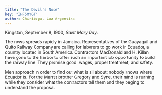 ```yaml
---
title: "The Devil's Nose"
key: "IHF5MYGT"
author: Chiriboga, Luz Argentina
---
```

<div data-schema-version="9"><p>Kingston, September 8, 1900, <em>Saint Mary Day</em>.</p> <p>The news spreads rapidly in Jamaica. Representatives of the Guayaquil and Quito Railway Company are calling for laborers to go work in Ecuador, a country located in South America. Contractors MacDonald and H. Killan have gone to the harbor to offer such an important job opportunity to build the railway line. They promise good &nbsp;wages, proper treatment, and safety.</p> <p>Men approach in order to find out what is all about; nobody knows where Ecuador is. For the Marret brother Gregory and Syne, their mind is running while they consider what the contractors tell them and they beging to understand the proposal.</p> </div>